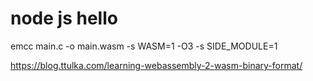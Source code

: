 # node js hello




emcc main.c -o main.wasm -s WASM=1 -O3 -s SIDE_MODULE=1 



https://blog.ttulka.com/learning-webassembly-2-wasm-binary-format/
